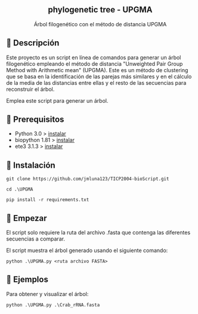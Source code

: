 <h2 align="center">phylogenetic tree - UPGMA</h2>

<p align="center">Árbol filogenético con el método de distancia UPGMA</p>

## 📍 Descripción

Este proyecto es un script en línea de comandos para generar un árbol filogenético empleando el método de distancia "Unweighted Pair Group Method with Arithmetic mean" (UPGMA). Este es un método de clustering que se basa en la identificación de las parejas más similares y en el cálculo de la media de las distancias entre ellas y el resto de las secuencias para reconstruir el árbol.

Emplea este script para generar un árbol.

## 📌 Prerequisitos

- Python 3.0 > [instalar](https://www.python.org/)
- biopython 1.81 > [instalar](https://biopython.org/wiki/Download)
- ete3 3.1.3 > [instalar](https://pypi.org/project/ete3/)

## 📌 Instalación

```
git clone https://github.com/jmluna123/TICP2004-bioScript.git

cd .\UPGMA

pip install -r requirements.txt
```

## 📌 Empezar

El script solo requiere la ruta del archivo .fasta que contenga las diferentes secuencias a comparar.

El script muestra el árbol generado usando el siguiente comando:

```
python .\UPGMA.py <ruta archivo FASTA>
```

## 📌 Ejemplos

Para obtener y visualizar el árbol:

```
python .\UPGMA.py .\Crab_rRNA.fasta
```
